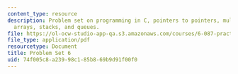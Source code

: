 ```yaml
---
content_type: resource
description: Problem set on programming in C, pointers to pointers, multidimensional
  arrays, stacks, and queues.
file: https://ol-ocw-studio-app-qa.s3.amazonaws.com/courses/6-087-practical-programming-in-c-january-iap-2010/74f005c8a23998c185b869b9d91f00f0_MIT6_087IAP10_assn06a.pdf
file_type: application/pdf
resourcetype: Document
title: Problem Set 6
uid: 74f005c8-a239-98c1-85b8-69b9d91f00f0
---
```

